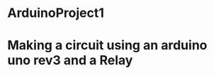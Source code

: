 # ArduinoProject1
<html>
  <head>
    
  </head>
  <body>
    <h1>
      Making a circuit using an arduino uno rev3 and a Relay
    </h1>
  </body>
</html>

